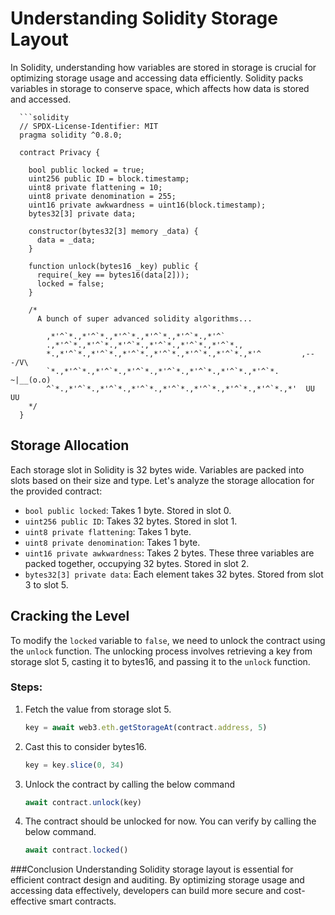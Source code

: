 # Understanding Solidity Storage Layout

In Solidity, understanding how variables are stored in storage is crucial for optimizing storage usage and accessing data efficiently. Solidity packs variables in storage to conserve space, which affects how data is stored and accessed.

      ```solidity
      // SPDX-License-Identifier: MIT
      pragma solidity ^0.8.0;
      
      contract Privacy {
      
        bool public locked = true;
        uint256 public ID = block.timestamp;
        uint8 private flattening = 10;
        uint8 private denomination = 255;
        uint16 private awkwardness = uint16(block.timestamp);
        bytes32[3] private data;
      
        constructor(bytes32[3] memory _data) {
          data = _data;
        }
        
        function unlock(bytes16 _key) public {
          require(_key == bytes16(data[2]));
          locked = false;
        }
      
        /*
          A bunch of super advanced solidity algorithms...
      
            ,*'^`*.,*'^`*.,*'^`*.,*'^`*.,*'^`*.,*'^`
            .,*'^`*.,*'^`*.,*'^`*.,*'^`*.,*'^`*.,*'^`*.,
            *.,*'^`*.,*'^`*.,*'^`*.,*'^`*.,*'^`*.,*'^`*.,*'^         ,---/V\
            `*.,*'^`*.,*'^`*.,*'^`*.,*'^`*.,*'^`*.,*'^`*.,*'^`*.    ~|__(o.o)
            ^`*.,*'^`*.,*'^`*.,*'^`*.,*'^`*.,*'^`*.,*'^`*.,*'^`*.,*'  UU  UU
        */
      }

## Storage Allocation
Each storage slot in Solidity is 32 bytes wide. Variables are packed into slots based on their size and type. Let's analyze the storage allocation for the provided contract:

- `bool public locked`: Takes 1 byte. Stored in slot 0.
- `uint256 public ID`: Takes 32 bytes. Stored in slot 1.
- `uint8 private flattening`: Takes 1 byte.
- `uint8 private denomination`: Takes 1 byte.
- `uint16 private awkwardness`: Takes 2 bytes. These three variables are packed together, occupying 32 bytes. Stored in slot 2.
- `bytes32[3] private data`: Each element takes 32 bytes. Stored from slot 3 to slot 5.

## Cracking the Level
To modify the `locked` variable to `false`, we need to unlock the contract using the `unlock` function. The unlocking process involves retrieving a key from storage slot 5, casting it to bytes16, and passing it to the `unlock` function.

### Steps:
1. Fetch the value from storage slot 5.
   ```javascript
   key = await web3.eth.getStorageAt(contract.address, 5)
   
2. Cast this to consider bytes16.
   ```javascript
   key = key.slice(0, 34)

3. Unlock the contract by calling the below command
   ```javascript
   await contract.unlock(key)

4. The contract should be unlocked for now. You can verify by calling the below command.
   ```javascript
   await contract.locked()

###Conclusion
Understanding Solidity storage layout is essential for efficient contract design and auditing. By optimizing storage usage and accessing data effectively, developers can build more secure and cost-effective smart contracts.  
